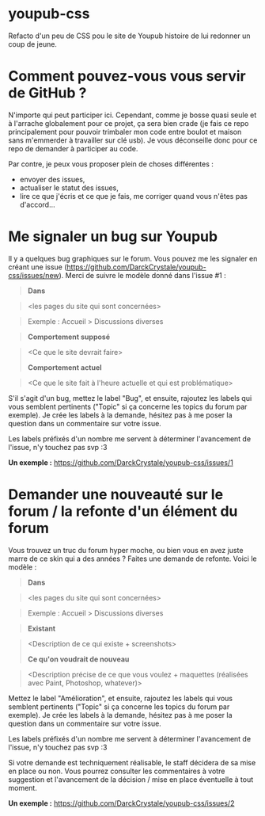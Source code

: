 # youpub-css
Refacto d'un peu de CSS pou le site de Youpub histoire de lui redonner un coup de jeune.

# Comment pouvez-vous vous servir de GitHub ?
N'importe qui peut participer ici. Cependant, comme je bosse quasi seule et à l'arrache globalement pour ce projet, ça sera bien crade (je fais ce repo principalement pour pouvoir trimbaler mon code entre boulot et maison sans m'emmerder à travailler sur clé usb). Je vous déconseille donc pour ce repo de demander à participer au code.

Par contre, je peux vous proposer plein de choses différentes :
- envoyer des issues,
- actualiser le statut des issues,
- lire ce que j'écris et ce que je fais, me corriger quand vous n'êtes pas d'accord...

# Me signaler un bug sur Youpub
Il y a quelques bug graphiques sur le forum. Vous pouvez me les signaler en créant une issue (https://github.com/DarckCrystale/youpub-css/issues/new). Merci de suivre le modèle donné dans l'issue #1 :
> **Dans**

> \<les pages du site qui sont concernées>

> Exemple : Accueil > Discussions diverses
 
> **Comportement supposé**

> \<Ce que le site devrait faire>
> 
> **Comportement actuel**

> \<Ce que le site fait à l'heure actuelle et qui est problématique>


S'il s'agit d'un bug, mettez le label "Bug", et ensuite, rajoutez les labels qui vous semblent pertinents ("Topic" si ça concerne les topics du forum par exemple). Je crée les labels à la demande, hésitez pas à me poser la question dans un commentaire sur votre issue.

Les labels préfixés d'un nombre me servent à déterminer l'avancement de l'issue, n'y touchez pas svp :3

**Un exemple :** https://github.com/DarckCrystale/youpub-css/issues/1

# Demander une nouveauté sur le forum / la refonte d'un élément du forum
Vous trouvez un truc du forum hyper moche, ou bien vous en avez juste marre de ce skin qui a des années ? Faites une demande de refonte. Voici le modèle :
> **Dans**

> \<les pages du site qui sont concernées>

> Exemple : Accueil > Discussions diverses
 
> **Existant**

> \<Description de ce qui existe + screenshots>
> 
> **Ce qu'on voudrait de nouveau**

> \<Description précise de ce que vous voulez + maquettes (réalisées avec Paint, Photoshop, whatever)>

Mettez le label "Amélioration", et ensuite, rajoutez les labels qui vous semblent pertinents ("Topic" si ça concerne les topics du forum par exemple). Je crée les labels à la demande, hésitez pas à me poser la question dans un commentaire sur votre issue.

Les labels préfixés d'un nombre me servent à déterminer l'avancement de l'issue, n'y touchez pas svp :3

Si votre demande est techniquement réalisable, le staff décidera de sa mise en place ou non. Vous pourrez consulter les commentaires à votre suggestion et l'avancement de la décision / mise en place éventuelle à tout moment.

**Un exemple :** https://github.com/DarckCrystale/youpub-css/issues/2
